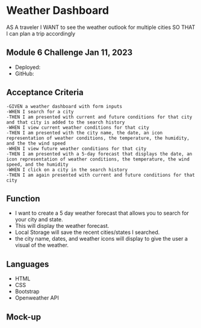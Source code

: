 # Weather Dashboard
AS A traveler
I WANT to see the weather outlook for multiple cities
SO THAT I can plan a trip accordingly

## Module 6 Challenge Jan 11, 2023

* Deployed: 
* GitHub: 

## Acceptance Criteria
```
-GIVEN a weather dashboard with form inputs
-WHEN I search for a city
-THEN I am presented with current and future conditions for that city and that city is added to the search history
-WHEN I view current weather conditions for that city
-THEN I am presented with the city name, the date, an icon representation of weather conditions, the temperature, the humidity, and the the wind speed
-WHEN I view future weather conditions for that city
-THEN I am presented with a 5-day forecast that displays the date, an icon representation of weather conditions, the temperature, the wind speed, and the humidity
-WHEN I click on a city in the search history
-THEN I am again presented with current and future conditions for that city
```

## Function
- I want to create a 5 day weather forecast that allows you to search for your city and state.
- This will display the weather forecast.
- Local Storage will save the recent cities/states I searched.
- the city name, dates, and weather icons will display to give the user a visual of the weather.

## Languages
- HTML
- CSS
- Bootstrap
- Openweather API

## Mock-up
